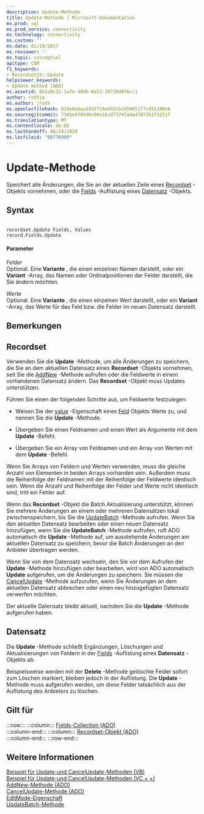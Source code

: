 ```yaml
---
description: Update-Methode
title: Update-Methode | Microsoft-Dokumentation
ms.prod: sql
ms.prod_service: connectivity
ms.technology: connectivity
ms.custom: ''
ms.date: 01/19/2017
ms.reviewer: ''
ms.topic: conceptual
apitype: COM
f1_keywords:
- Recordset15::Update
helpviewer_keywords:
- Update method [ADO]
ms.assetid: 6b2a9c31-1a7e-40db-8a53-30720d0f6cc1
author: rothja
ms.author: jroth
ms.openlocfilehash: 819e6ebaa3932f19a693cb3d50651f7c451200e6
ms.sourcegitcommit: 7345e4f05d6c06e1bcd73747a4a47873b3f3251f
ms.translationtype: MT
ms.contentlocale: de-DE
ms.lasthandoff: 08/24/2020
ms.locfileid: "88776999"
---
```

# <a name="update-method"></a>Update-Methode
Speichert alle Änderungen, die Sie an der aktuellen Zeile eines [Recordset](./recordset-object-ado.md) -Objekts vornehmen, oder die [Fields](./fields-collection-ado.md) -Auflistung eines [Datensatz](./record-object-ado.md) -Objekts.  
  
## <a name="syntax"></a>Syntax  
  
```  
  
recordset.Update Fields, Values  
record.Fields.Update  
```  
  
#### <a name="parameters"></a>Parameter  
 *Felder*  
 Optional. Eine **Variante** , die einen einzelnen Namen darstellt, oder ein **Variant** -Array, das Namen oder Ordinalpositionen der Felder darstellt, die Sie ändern möchten.  
  
 *Werte*  
 Optional. Eine **Variante** , die einen einzelnen Wert darstellt, oder ein **Variant** -Array, das Werte für das Feld bzw. die Felder im neuen Datensatz darstellt.  
  
## <a name="remarks"></a>Bemerkungen  
  
## <a name="recordset"></a>Recordset  
 Verwenden Sie die **Update** -Methode, um alle Änderungen zu speichern, die Sie an dem aktuellen Datensatz eines **Recordset** -Objekts vornehmen, seit Sie die [AddNew](./addnew-method-ado.md) -Methode aufrufen oder die Feldwerte in einem vorhandenen Datensatz ändern. Das **Recordset** -Objekt muss Updates unterstützen.  
  
 Führen Sie einen der folgenden Schritte aus, um Feldwerte festzulegen:  
  
-   Weisen Sie der [value](./value-property-ado.md) -Eigenschaft eines [Feld](./field-object.md) Objekts Werte zu, und nennen Sie die **Update** -Methode.  
  
-   Übergeben Sie einen Feldnamen und einen Wert als Argumente mit dem **Update** -Befehl.  
  
-   Übergeben Sie ein Array von Feldnamen und ein Array von Werten mit dem **Update** -Befehl.  
  
 Wenn Sie Arrays von Feldern und Werten verwenden, muss die gleiche Anzahl von Elementen in beiden Arrays vorhanden sein. Außerdem muss die Reihenfolge der Feldnamen mit der Reihenfolge der Feldwerte identisch sein. Wenn die Anzahl und Reihenfolge der Felder und Werte nicht identisch sind, tritt ein Fehler auf.  
  
 Wenn das **Recordset** -Objekt die Batch Aktualisierung unterstützt, können Sie mehrere Änderungen an einem oder mehreren Datensätzen lokal zwischenspeichern, bis Sie die [UpdateBatch](./updatebatch-method.md) -Methode aufrufen. Wenn Sie den aktuellen Datensatz bearbeiten oder einen neuen Datensatz hinzufügen, wenn Sie die **UpdateBatch** -Methode aufrufen, ruft ADO automatisch die **Update** -Methode auf, um ausstehende Änderungen am aktuellen Datensatz zu speichern, bevor die Batch Änderungen an den Anbieter übertragen werden.  
  
 Wenn Sie von dem Datensatz wechseln, den Sie vor dem Aufrufen der **Update** -Methode hinzufügen oder bearbeiten, wird von ADO automatisch **Update** aufgerufen, um die Änderungen zu speichern. Sie müssen die [CancelUpdate](./cancelupdate-method-ado.md) -Methode aufzurufen, wenn Sie Änderungen an dem aktuellen Datensatz abbrechen oder einen neu hinzugefügten Datensatz verwerfen möchten.  
  
 Der aktuelle Datensatz bleibt aktuell, nachdem Sie die **Update** -Methode aufgerufen haben.  
  
## <a name="record"></a>Datensatz  
 Die **Update** -Methode schließt Ergänzungen, Löschungen und Aktualisierungen von Feldern in der [Fields](./fields-collection-ado.md) -Auflistung eines **Datensatz** -Objekts ab.  
  
 Beispielsweise werden mit der **Delete** -Methode gelöschte Felder sofort zum Löschen markiert, bleiben jedoch in der Auflistung. Die **Update** -Methode muss aufgerufen werden, um diese Felder tatsächlich aus der Auflistung des Anbieters zu löschen.  
  
## <a name="applies-to"></a>Gilt für  

:::row:::
    :::column:::
        [Fields-Collection (ADO)](./fields-collection-ado.md)  
    :::column-end:::
    :::column:::
        [Recordset-Objekt (ADO)](./recordset-object-ado.md)  
    :::column-end:::
:::row-end:::

## <a name="see-also"></a>Weitere Informationen  
 [Beispiel für Update-und CancelUpdate-Methoden (VB)](./update-and-cancelupdate-methods-example-vb.md)   
 [Beispiel für Update-und CancelUpdate-Methoden (VC + +)](./update-and-cancelupdate-methods-example-vc.md)   
 [AddNew-Methode (ADO)](./addnew-method-ado.md)   
 [CancelUpdate-Methode (ADO)](./cancelupdate-method-ado.md)   
 [EditMode-Eigenschaft](./editmode-property.md)   
 [UpdateBatch-Methode](./updatebatch-method.md)